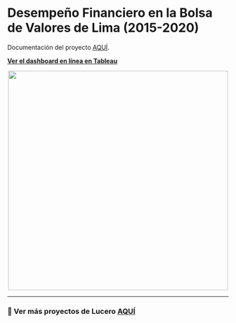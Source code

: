 # **Desempeño Financiero en la Bolsa de Valores de Lima (2015-2020)**

Documentación del proyecto [AQUÍ](https://github.com/Lu-Emperatriz/Performace-Bolsa-Valores-Lima/blob/main/2-Proj-sectors-markdown-SPN.md). 

[**Ver el dashboard en línea en Tableau**](https://tabsoft.co/38C1f5B)


<center><a href="https://tabsoft.co/38C1f5B"><img src="https://imgur.com/8duoiFH.png" width="500" height="500" /></a></center>


***

### 📌 Ver más proyectos de Lucero [AQUÍ](https://github.com/Lu-Emperatriz)


